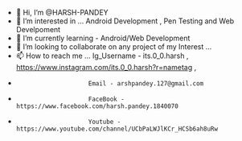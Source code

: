 - 👋 Hi, I’m @HARSH-PANDEY
- 👀 I’m interested in ... Android Development , Pen Testing and Web Develpoment
- 🌱 I’m currently learning - Android/Web Development
- 💞️ I’m looking to collaborate on any project of my Interest ...
- 📫 How to reach me ... Ig_Username - its.0_0.harsh , https://www.instagram.com/its.0_0.harsh?r=nametag , 
-                         Email - arshpandey.127@gmail.com 
-                         FaceBook - https://www.facebook.com/harsh.pandey.1840070
-                         Youtube - https://www.youtube.com/channel/UCbPaLWJlKCr_HCSb6ah8uRw

<!---
HARSH-PANDE/HARSH-PANDE is a ✨ special ✨ repository because its `README.md` (this file) appears on your GitHub profile.
You can click the Preview link to take a look at your changes.
--->

